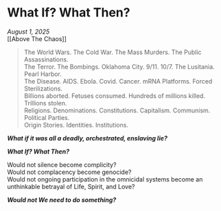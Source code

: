 # What If? What Then? 
*August 1, 2025*  
[[Above The Chaos]]  

> The World Wars. The Cold War. The Mass Murders. The Public Assassinations.   
> The Terror. The Bombings. Oklahoma City. 9/11. 10/7. The Lusitania. Pearl Harbor.   
> The Disease. AIDS. Ebola. Covid. Cancer. mRNA Platforms. Forced Sterilizations.  
> Billions aborted. Fetuses consumed. Hundreds of millions killed. Trillions stolen.   
> Religions. Denominations. Constitutions. Capitalism. Communism. Political Parties.  
> Origin Stories. Identities. Institutions.   

***What if it was all a deadly, orchestrated, enslaving lie?***  

***What If? What Then?***  

Would not silence become complicity?  
Would not complacency become genocide?  
Would not ongoing participation in the omnicidal systems become an unthinkable betrayal of Life, Spirit, and Love?  

***Would not We need to do something?***  